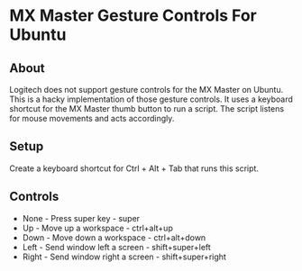 # MX Master Gesture Controls For Ubuntu

## About

Logitech does not support gesture controls for the MX Master on Ubuntu. 
This is a hacky implementation of those gesture controls. It uses 
a keyboard shortcut for the MX Master thumb button to run a script. The
script listens for mouse movements and acts accordingly.

## Setup

Create a keyboard shortcut for Ctrl + Alt + Tab that runs this script.

## Controls

- None  - Press super key            - super
- Up    - Move up a workspace        - ctrl+alt+up
- Down  - Move down a workspace      - ctrl+alt+down
- Left  - Send window left a screen  - shift+super+left
- Right - Send window right a screen - shift+super+right